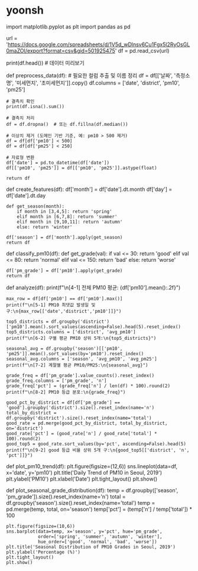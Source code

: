 # yoonsh
import matplotlib.pyplot as plt
import pandas as pd

url = 'https://docs.google.com/spreadsheets/d/1V5d_wDlnsv6Cu1Fgx5l2RyOsGL0maZOI/export?format=csv&gid=501925475'
df = pd.read_csv(url)

print(df.head())  # 데이터 미리보기

def preprocess_data(df):
    # 필요한 컬럼 추출 및 이름 정리
    df = df[['날짜', '측정소명', '미세먼지', '초미세먼지']].copy()
    df.columns = ['date', 'district', 'pm10', 'pm25']

    # 결측치 확인
    print(df.isna().sum())

    # 결측치 처리
    df = df.dropna()  # 또는 df.fillna(df.median())

    # 이상치 제거 (도메인 기반 기준, 예: pm10 > 500 제거)
    df = df[df['pm10'] < 500]
    df = df[df['pm25'] < 250]

    # 자료형 변환
    df['date'] = pd.to_datetime(df['date'])
    df[['pm10', 'pm25']] = df[['pm10', 'pm25']].astype(float)

    return df


def create_features(df):
    df['month'] = df['date'].dt.month
    df['day'] = df['date'].dt.day

    def get_season(month):
        if month in [3,4,5]: return 'spring'
        elif month in [6,7,8]: return 'summer'
        elif month in [9,10,11]: return 'autumn'
        else: return 'winter'
    
    df['season'] = df['month'].apply(get_season)
    return df


def classify_pm10(df):
    def get_grade(val):
        if val <= 30: return 'good'
        elif val <= 80: return 'normal'
        elif val <= 150: return 'bad'
        else: return 'worse'
    
    df['pm_grade'] = df['pm10'].apply(get_grade)
    return df



def analyze(df):
    print(f"\n[4-1] 전체 PM10 평균: {df['pm10'].mean():.2f}")

    max_row = df[df['pm10'] == df['pm10'].max()]
    print(f"\n[5-1] PM10 최댓값 발생일 및 구:\n{max_row[['date','district','pm10']]}")

    top5_districts = df.groupby('district')['pm10'].mean().sort_values(ascending=False).head(5).reset_index()
    top5_districts.columns = ['district', 'avg_pm10']
    print(f"\n[6-2] 구별 평균 PM10 상위 5개:\n{top5_districts}")

    seasonal_avg = df.groupby('season')[['pm10', 'pm25']].mean().sort_values(by='pm10').reset_index()
    seasonal_avg.columns = ['season', 'avg_pm10', 'avg_pm25']
    print(f"\n[7-2] 계절별 평균 PM10/PM25:\n{seasonal_avg}")

    grade_freq = df['pm_grade'].value_counts().reset_index()
    grade_freq.columns = ['pm_grade', 'n']
    grade_freq['pct'] = (grade_freq['n'] / len(df) * 100).round(2)
    print(f"\n[8-2] PM10 등급 분포:\n{grade_freq}")

    good_pct_by_district = df[df['pm_grade'] == 'good'].groupby('district').size().reset_index(name='n')
    total_by_district = df.groupby('district').size().reset_index(name='total')
    good_rate = pd.merge(good_pct_by_district, total_by_district, on='district')
    good_rate['pct'] = (good_rate['n'] / good_rate['total'] * 100).round(2)
    good_top5 = good_rate.sort_values(by='pct', ascending=False).head(5)
    print(f"\n[9-2] good 등급 비율 상위 5개 구:\n{good_top5[['district', 'n', 'pct']]}")


def plot_pm10_trend(df):
    plt.figure(figsize=(12,6))
    sns.lineplot(data=df, x='date', y='pm10')
    plt.title('Daily Trend of PM10 in Seoul, 2019')
    plt.ylabel('PM10')
    plt.xlabel('Date')
    plt.tight_layout()
    plt.show()

def plot_seasonal_grade_distribution(df):
    temp = df.groupby(['season', 'pm_grade']).size().reset_index(name='n')
    total = df.groupby('season').size().reset_index(name='total')
    temp = pd.merge(temp, total, on='season')
    temp['pct'] = (temp['n'] / temp['total']) * 100

    plt.figure(figsize=(10,6))
    sns.barplot(data=temp, x='season', y='pct', hue='pm_grade',
                order=['spring', 'summer', 'autumn', 'winter'],
                hue_order=['good', 'normal', 'bad', 'worse'])
    plt.title('Seasonal Distribution of PM10 Grades in Seoul, 2019')
    plt.ylabel('Percentage (%)')
    plt.tight_layout()
    plt.show()
